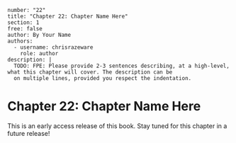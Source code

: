 ```metadata
number: "22"
title: "Chapter 22: Chapter Name Here"
section: 1
free: false
author: By Your Name
authors:
  - username: chrisrazeware
    role: author
description: |
  TODO: FPE: Please provide 2-3 sentences describing, at a high-level, what this chapter will cover. The description can be
  on multiple lines, provided you respect the indentation.
```

# Chapter 22: Chapter Name Here

This is an early access release of this book. Stay tuned for this chapter in a future release!